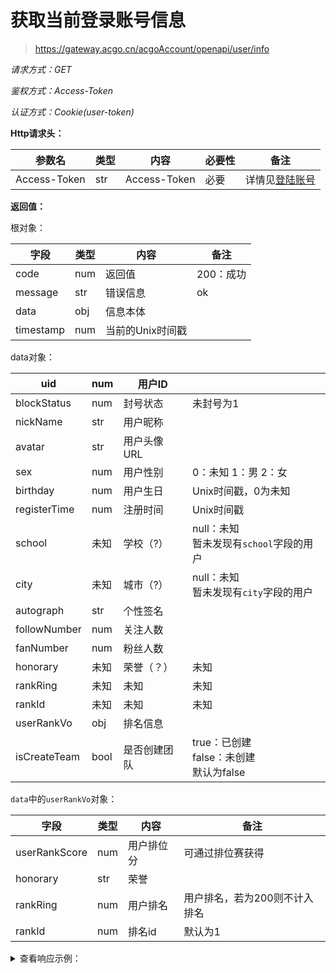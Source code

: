 # 获取当前登录账号信息

> <https://gateway.acgo.cn/acgoAccount/openapi/user/info>

*请求方式：GET*

*鉴权方式：Access-Token*

*认证方式：Cookie(user-token)*

**Http请求头：**

| 参数名          | 类型  | 内容                 | 必要性 | 备注                                   |
|--------------|-----|--------------------|-----|--------------------------------------|
| Access-Token | str | Access-Token       | 必要  | 详情见[登陆账号](../user/login_password.md) |

**返回值：**

根对象：

| 字段        | 类型  | 内容         | 备注     |
|-----------|-----|------------|--------|
| code      | num | 返回值        | 200：成功 |
| message   | str | 错误信息       | ok     |
| data      | obj | 信息本体       |        |
| timestamp | num | 当前的Unix时间戳 |        |

data对象：

| uid          | num  | 用户ID    |                                       |
|--------------|------|---------|---------------------------------------|
| blockStatus  | num  | 封号状态    | 未封号为1                                 |
| nickName     | str  | 用户昵称    |                                       |
| avatar       | str  | 用户头像URL |                                       |
| sex          | num  | 用户性别    | 0：未知 1：男 2：女                          |
| birthday     | num  | 用户生日    | Unix时间戳，0为未知                          |
| registerTime | num  | 注册时间    | Unix时间戳                               |
| school       | 未知   | 学校（?）   | null：未知<br />暂未发现有`school`字段的用户       |
| city         | 未知   | 城市（?）   | null：未知<br />暂未发现有`city`字段的用户         |
| autograph    | str  | 个性签名    |                                       |
| followNumber | num  | 关注人数    |                                       |
| fanNumber    | num  | 粉丝人数    |                                       |
| honorary     | 未知   | 荣誉（？）   | 未知                                    |
| rankRing     | 未知   | 未知      | 未知                                    |
| rankId       | 未知   | 未知      | 未知                                    |
| userRankVo   | obj  | 排名信息    |                                       |
| isCreateTeam | bool | 是否创建团队  | true：已创建<br />false：未创建<br />默认为false |

`data`中的`userRankVo`对象：

| 字段            | 类型  | 内容    | 备注               |
|---------------|-----|-------|------------------|
| userRankScore | num | 用户排位分 | 可通过排位赛获得         |
| honorary      | str | 荣誉    |                  |
| rankRing      | num | 用户排名  | 用户排名，若为200则不计入排名 |
| rankId        | num | 排名id  | 默认为1             |

<details>
<summary>查看响应示例：</summary>
  
```json
{
    "code": 200,
    "message": "success",
    "data": {
        "uid": 3131901,
        "blockStatus": 1,
        "nickName": "米哈游miHoYo",
        "avatar": "https://attach.acgo.cn/picture/d5668eb7784b4debb441e396d555d383.png",
        "sex": 0,
        "birthday": 0,
        "registerTime": 1688036953,
        "school": null,
        "city": null,
        "autograph": "技术宅拯救世界",
        "followNumber": 31,
        "fanNumber": 94,
        "followStatus": null,
        "userRankScore": 12,
        "honorary": null,
        "rankRing": null,
        "rankId": null,
        "userRankVo": {
            "userRankScore": 12,
            "honorary": "倔强青铜",
            "rankRing": null,
            "rankId": 1
        },
        "isCreateTeam": true,
        "remainCreateTeamNum": 0
    },
    "timestamp": 1721504230
}
```